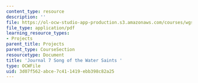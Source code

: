 ```yaml
---
content_type: resource
description: ''
file: https://ol-ocw-studio-app-production.s3.amazonaws.com/courses/wgs-s10-special-topics-in-women-gender-studies-seminar-latina-womens-voices-spring-2010/3d07f562abce7c411419ebb398c82a25_MITWGS_S10S10_jrnl_song.pdf
file_type: application/pdf
learning_resource_types:
- Projects
parent_title: Projects
parent_type: CourseSection
resourcetype: Document
title: 'Journal 7 Song of the Water Saints '
type: OCWFile
uid: 3d07f562-abce-7c41-1419-ebb398c82a25
---
```

